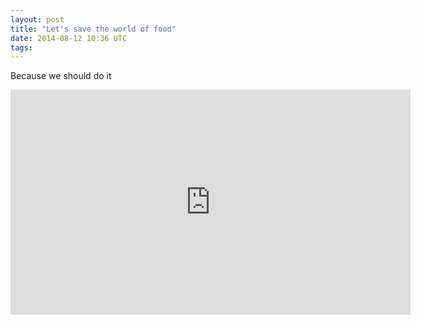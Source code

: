 ```yaml
---
layout: post
title: "Let's save the world of food"
date: 2014-08-12 10:36 UTC
tags:
---
```


Because we should do it 

<iframe src="https://embed-ssl.ted.com/talks/jamie_oliver.html" width="640" height="360" frameborder="0" scrolling="no" webkitAllowFullScreen mozallowfullscreen allowFullScreen></iframe>